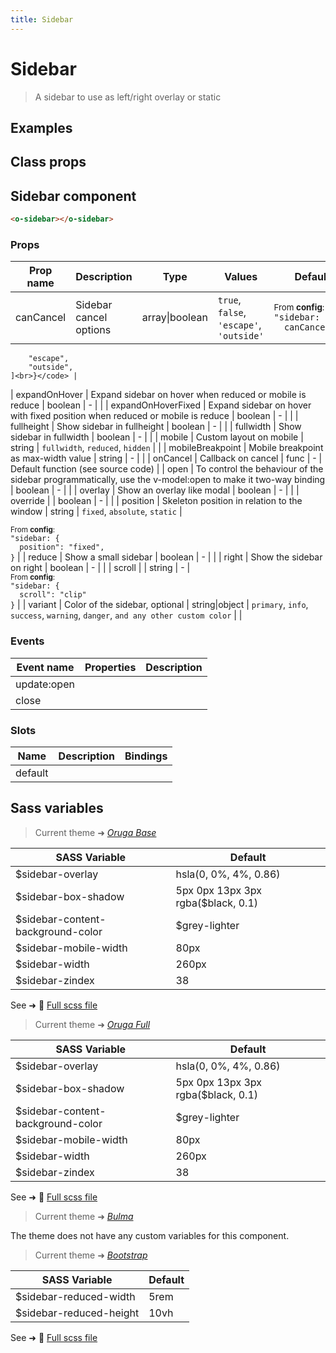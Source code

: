 ```yaml
---
title: Sidebar
---
```


# Sidebar

<div class="vp-doc">

> A sidebar to use as left/right overlay or static

<Carbon />
</div>

<div class="vp-example">

## Examples

<example-sidebar />

</div>
<div class="vp-example">

## Class props

<inspector-sidebar-viewer />

</div>

<div class="vp-doc">

## Sidebar component

```html
<o-sidebar></o-sidebar>
```

### Props

| Prop name | Description            | Type           | Values                                   | Default                                                                                                                               |
| --------- | ---------------------- | -------------- | ---------------------------------------- | ------------------------------------------------------------------------------------------------------------------------------------- |
| canCancel | Sidebar cancel options | array\|boolean | `true`, `false`, `'escape'`, `'outside'` | <div><small>From <b>config</b>:</small></div><code style='white-space: nowrap; padding: 0;'> "sidebar: {<br>&nbsp;&nbsp;canCancel": [ |

        "escape",
        "outside",
    ]<br>}</code> |

| expandOnHover | Expand sidebar on hover when reduced or mobile is reduce | boolean | - | <code style='white-space: nowrap; padding: 0;'></code> |
| expandOnHoverFixed | Expand sidebar on hover with fixed position when reduced or mobile is reduce | boolean | - | <code style='white-space: nowrap; padding: 0;'></code> |
| fullheight | Show sidebar in fullheight | boolean | - | <code style='white-space: nowrap; padding: 0;'></code> |
| fullwidth | Show sidebar in fullwidth | boolean | - | <code style='white-space: nowrap; padding: 0;'></code> |
| mobile | Custom layout on mobile | string | `fullwidth`, `reduced`, `hidden` | <code style='white-space: nowrap; padding: 0;'></code> |
| mobileBreakpoint | Mobile breakpoint as max-width value | string | - | <code style='white-space: nowrap; padding: 0;'></code> |
| onCancel | Callback on cancel | func | - | Default function (see source code) |
| open | To control the behaviour of the sidebar programmatically, use the v-model:open to make it two-way binding | boolean | - | <code style='white-space: nowrap; padding: 0;'></code> |
| overlay | Show an overlay like modal | boolean | - | <code style='white-space: nowrap; padding: 0;'></code> |
| override | | boolean | - | <code style='white-space: nowrap; padding: 0;'></code> |
| position | Skeleton position in relation to the window | string | `fixed`, `absolute`, `static` | <div><small>From <b>config</b>:</small></div><code style='white-space: nowrap; padding: 0;'>
"sidebar: {<br>&nbsp;&nbsp;position":
"fixed",
<br>}</code> |
| reduce | Show a small sidebar | boolean | - | <code style='white-space: nowrap; padding: 0;'></code> |
| right | Show the sidebar on right | boolean | - | <code style='white-space: nowrap; padding: 0;'></code> |
| scroll | | string | - | <div><small>From <b>config</b>:</small></div><code style='white-space: nowrap; padding: 0;'> "sidebar: {<br>&nbsp;&nbsp;scroll": "clip"<br>}</code> |
| variant | Color of the sidebar, optional | string\|object | `primary`, `info`, `success`, `warning`, `danger`, `and any other custom color` | <code style='white-space: nowrap; padding: 0;'></code> |

### Events

| Event name  | Properties | Description |
| ----------- | ---------- | ----------- |
| update:open |            |
| close       |            |

### Slots

| Name    | Description | Bindings |
| ------- | ----------- | -------- |
| default |             |          |

</div>

<div class="vp-doc">

## Sass variables

<div class="theme-orugabase">

> Current theme ➜ _[Oruga Base](https://github.com/oruga-ui/theme-oruga)_

| SASS Variable                     | Default                            |
| --------------------------------- | ---------------------------------- |
| $sidebar-overlay                  | hsla(0, 0%, 4%, 0.86)              |
| $sidebar-box-shadow               | 5px 0px 13px 3px rgba($black, 0.1) |
| $sidebar-content-background-color | $grey-lighter                      |
| $sidebar-mobile-width             | 80px                               |
| $sidebar-width                    | 260px                              |
| $sidebar-zindex                   | 38                                 |

See ➜ 📄 [Full scss file](https://github.com/oruga-ui/theme-oruga/tree/main/src/assets/scss/components/_sidebar.scss)

</div><div class="theme-orugafull">

> Current theme ➜ _[Oruga Full](https://github.com/oruga-ui/theme-oruga)_

| SASS Variable                     | Default                            |
| --------------------------------- | ---------------------------------- |
| $sidebar-overlay                  | hsla(0, 0%, 4%, 0.86)              |
| $sidebar-box-shadow               | 5px 0px 13px 3px rgba($black, 0.1) |
| $sidebar-content-background-color | $grey-lighter                      |
| $sidebar-mobile-width             | 80px                               |
| $sidebar-width                    | 260px                              |
| $sidebar-zindex                   | 38                                 |

See ➜ 📄 [Full scss file](https://github.com/oruga-ui/theme-oruga/tree/main/src/assets/scss/components/_sidebar.scss)

</div><div class="theme-bulma">

> Current theme ➜ _[Bulma](https://github.com/oruga-ui/theme-bulma)_

<p>The theme does not have any custom variables for this component.</p>
</div><div class="theme-bootstrap">

> Current theme ➜ _[Bootstrap](https://github.com/oruga-ui/theme-bootstrap)_

| SASS Variable           | Default |
| ----------------------- | ------- |
| $sidebar-reduced-width  | 5rem    |
| $sidebar-reduced-height | 10vh    |

See ➜ 📄 [Full scss file](https://github.com/oruga-ui/theme-bootstrap/tree/main/src/assets/scss/components/_sidebar.scss)

</div>

</div>

